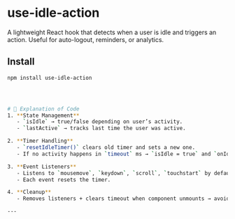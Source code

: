 # use-idle-action

A lightweight React hook that detects when a user is idle and triggers an action. Useful for auto-logout, reminders, or analytics.

## Install
```bash
npm install use-idle-action




# 📝 Explanation of Code
1. **State Management**
   - `isIdle` → true/false depending on user’s activity.
   - `lastActive` → tracks last time the user was active.

2. **Timer Handling**
   - `resetIdleTimer()` clears old timer and sets a new one.
   - If no activity happens in `timeout` ms → `isIdle = true` and `onIdle` callback runs.

3. **Event Listeners**
   - Listens to `mousemove`, `keydown`, `scroll`, `touchstart` by default.
   - Each event resets the timer.

4. **Cleanup**
   - Removes listeners + clears timeout when component unmounts → avoids memory leaks.

---
